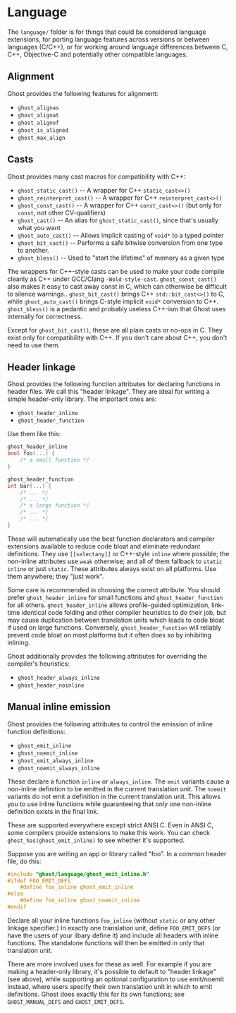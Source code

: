 # Language

The `language/` folder is for things that could be considered language extensions, for porting language features across versions or between languages (C/C++), or for working around language differences between C, C++, Objective-C and potentially other compatible languages.

## Alignment

Ghost provides the following features for alignment:

- `ghost_alignas`
- `ghost_alignat`
- `ghost_alignof`
- `ghost_is_aligned`
- `ghost_max_align`

## Casts

Ghost provides many cast macros for compatibility with C++:

- `ghost_static_cast()` -- A wrapper for C++ `static_cast<>()`
- `ghost_reinterpret_cast()` -- A wrapper for C++ `reinterpret_cast<>()`
- `ghost_const_cast()` -- A wrapper for C++ `const_cast<>()` (but only for `const`, not other CV-qualifiers)
- `ghost_cast()` -- An alias for `ghost_static_cast()`, since that's usually what you want
- `ghost_auto_cast()` -- Allows implicit casting of `void*` to a typed pointer
- `ghost_bit_cast()` -- Performs a safe bitwise conversion from one type to another.
- `ghost_bless()` -- Used to "start the lifetime" of memory as a given type

The wrappers for C++-style casts can be used to make your code compile cleanly as C++ under GCC/Clang `-Wold-style-cast`. `ghost_const_cast()` also makes it easy to cast away const in C, which can otherwise be difficult to silence warnings.. `ghost_bit_cast()` brings C++ `std::bit_cast<>()` to C, while `ghost_auto_cast()` brings C-style implicit `void*` conversion to C++. `ghost_bless()` is a pedantic and probably useless C++-ism that Ghost uses internally for correctness.

Except for `ghost_bit_cast()`, these are all plain casts or no-ops in C. They exist only for compatibility with C++. If you don't care about C++, you don't need to use them.

## Header linkage

Ghost provides the following function attributes for declaring functions in header files. We call this "header linkage". They are ideal for writing a simple header-only library. The important ones are:

- `ghost_header_inline`
- `ghost_header_function`

Use them like this:

```c
ghost_header_inline
bool foo(...) {
    /* a small function */
}

ghost_header_function
int bar(...) {
    /* ... */
    /* ... */
    /* a large function */
    /* ... */
    /* ... */
}
```

These will automatically use the best function declarators and compiler extensions available to reduce code bloat and eliminate redundant definitions. They use `[[selectany]]` or C++-style `inline` where possible; the non-inline attributes use `weak` otherwise; and all of them fallback to `static inline` or just `static`. These attributes always exist on all platforms. Use them anywhere; they "just work".

Some care is recommended in choosing the correct attribute. You should prefer `ghost_header_inline` for small functions and `ghost_header_function` for all others. `ghost_header_inline` allows profile-guided optimization, link-time identical code folding and other compiler heuristics to do their job, but may cause duplication between translation units which leads to code bloat if used on large functions. Conversely, `ghost_header_function` will reliably prevent code bloat on most platforms but it often does so by inhibiting inlining.

Ghost additionally provides the following attributes for overriding the compiler's heuristics:

- `ghost_header_always_inline`
- `ghost_header_noinline`

## Manual inline emission

Ghost provides the following attributes to control the emission of inline function definitions:

- `ghost_emit_inline`
- `ghost_noemit_inline`
- `ghost_emit_always_inline`
- `ghost_noemit_always_inline`

These declare a function `inline` or `always_inline`. The `emit` variants cause a non-inline definition to be emitted in the current translation unit. The `noemit` variants do not emit a definition in the current translation unit. This allows you to use inline functions while guaranteeing that only one non-inline definition exists in the final link.

These are supported everywhere except strict ANSI C. Even in ANSI C, some compilers provide extensions to make this work. You can check `ghost_has(ghost_emit_inline)` to see whether it's supported.

Suppose you are writing an app or library called "foo". In a common header file, do this:

```c
#include "ghost/language/ghost_emit_inline.h"
#ifdef FOO_EMIT_DEFS
    #define foo_inline ghost_emit_inline
#else
    #define foo_inline ghost_noemit_inline
#endif
```

Declare all your inline functions `foo_inline` (without `static` or any other linkage specifier.) In exactly one translation unit, define `FOO_EMIT_DEFS` (or have the users of your libary define it) and include all headers with inline functions. The standalone functions will then be emitted in only that translation unit.

There are more involved uses for these as well. For example if you are making a header-only library, it's possible to default to "header linkage" (see above), while supporting an optional configuration to use emit/noemit instead, where users specify their own translation unit in which to emit definitions. Ghost does exactly this for its own functions; see `GHOST_MANUAL_DEFS` and `GHOST_EMIT_DEFS`.
